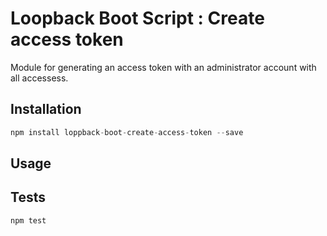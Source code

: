 # Loopback Boot Script : Create access token
Module for generating an access token with an administrator account with all accessess.

## Installation
```js
npm install loppback-boot-create-access-token --save
```

## Usage

## Tests
```js
npm test
```